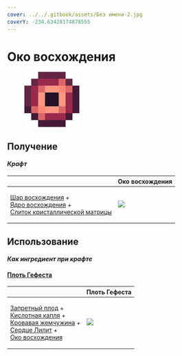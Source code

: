```yaml
---
cover: ../../.gitbook/assets/Без имени-2.jpg
coverY: -234.63428174878555
---
```


# Око восхождения

<figure><img src="../../.gitbook/assets/eye_projectile_128.png" alt=""><figcaption></figcaption></figure>

## Получение

#### _Крафт_

|                                                                                                                                                                                       | Око восхождения                                |
| ------------------------------------------------------------------------------------------------------------------------------------------------------------------------------------- | ---------------------------------------------- |
| <p><a href="ascent_projectile.md">Шар восхождения</a> +<br><a href="ascentcore.md">Ядро восхождения</a> +<br><a href="crystal_matrix_ingot.md">Слиток кристаллической матрицы</a></p> | ![](../../.gitbook/assets/eye\_projectile.png) |

## Использование

#### _Как ингредиент при крафте_

#### [Плоть Гефеста](demon\_flesh.md)

|                                                                                                                                                                                                                                                                             | Плоть Гефеста                               |
| --------------------------------------------------------------------------------------------------------------------------------------------------------------------------------------------------------------------------------------------------------------------------- | ------------------------------------------- |
| <p><a href="forbidden_fruit.md">Запретный плод</a> +<br><a href="acid.md">Кислотная капля</a> +<br><a href="blood_pearl_of_teleportation.md">Кровавая жемчужина</a> +<br><a href="sweet_heart.md">Сердце Лилит</a> +<br><a href="eye_projectile.md">Око восхождения</a></p> | ![](../../.gitbook/assets/demon\_flesh.png) |
